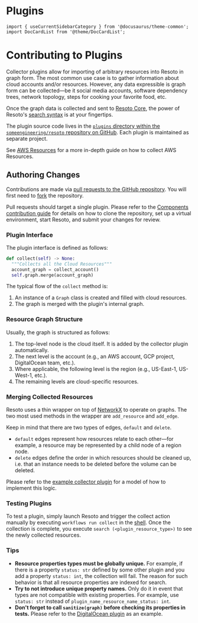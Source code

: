 # Plugins

```mdx-code-block
import { useCurrentSidebarCategory } from '@docusaurus/theme-common';
import DocCardList from '@theme/DocCardList';
```

# Contributing to Plugins

Collector plugins allow for importing of arbitrary resources into Resoto in graph form. The most common use case is to gather information about cloud accounts and/or resources. However, any data expressible is graph form can be collected—be it social media accounts, software dependency trees, network topology, steps for cooking your favorite food, etc.

Once the graph data is collected and sent to [Resoto Core](docs/concepts/components/core.md), the power of Resoto's [search syntax](docs/concepts/search/index.md) is at your fingertips.

The plugin source code lives in the [`plugins` directory within the `someengineering/resoto` repository on GitHub](https://github.com/someengineering/resoto/tree/main/plugins). Each plugin is maintained as separate project.

See [AWS Resources](./aws.md) for a more in-depth guide on how to collect AWS Resources.

## Authoring Changes

Contributions are made via [pull requests to the GitHub repository](https://github.com/someengineering/resoto/pulls). You will first need to [fork](https://docs.github.com/get-started/quickstart/fork-a-repo) the repository.

Pull requests should target a single plugin. Please refer to the [Components contribution guide](../components.md) for details on how to clone the repository, set up a virtual environment, start Resoto, and submit your changes for review.

### Plugin Interface

The plugin interface is defined as follows:

```python
def collect(self) -> None:
  """Collects all the Cloud Resources"""
  account_graph = collect_account()
  self.graph.merge(account_graph)
```

The typical flow of the `collect` method is:

1. An instance of a `Graph` class is created and filled with cloud resources.
2. The graph is merged with the plugin's internal graph.

### Resource Graph Structure

Usually, the graph is structured as follows:

1. The top-level node is the cloud itself. It is added by the collector plugin automatically.
2. The next level is the account (e.g., an AWS account, GCP project, DigitalOcean team, etc.).
3. Where applicable, the following level is the region (e.g., US-East-1, US-West-1, etc.).
4. The remaining levels are cloud-specific resources.

### Merging Collected Resources

Resoto uses a thin wrapper on top of [NetworkX](https://networkx.org/) to operate on graphs. The two most used methods in the wrapper are `add_resource` and `add_edge`.

Keep in mind that there are two types of edges, `default` and `delete`.

- `default` edges represent how resources relate to each other—for example, a resource may be represented by a child node of a region node.
- `delete` edges define the order in which resources should be cleaned up, i.e. that an instance needs to be deleted before the volume can be deleted.

Please refer to the [example collector plugin](https://github.com/someengineering/resoto/tree/main/plugins/example_collector) for a model of how to implement this logic.

### Testing Plugins

To test a plugin, simply launch Resoto and trigger the collect action manually by executing `workflows run collect` in the [shell](docs/concepts/components/shell.md). Once the collection is complete, you execute `search (<plugin_resource_type>)` to see the newly collected resources.

### Tips

- **Resource properties types must be globally unique.** For example, if there is a property `status: str` defined by some other plugin and you add a property `status: int`, the collection will fail. The reason for such behavior is that all resource properties are indexed for search.
- **Try to not introduce unique property names.** Only do it in event that types are not compatible with existing properties. For example, use `status: str` instead of `plugin_name_resource_name_status: int`.
- **Don't forget to call `sanitize(graph)` before checking its properties in tests.** Please refer to the [DigitalOcean plugin](https://github.com/someengineering/resoto/tree/main/plugins/digitalocean) as an example.

<DocCardList items={useCurrentSidebarCategory().items}/>
